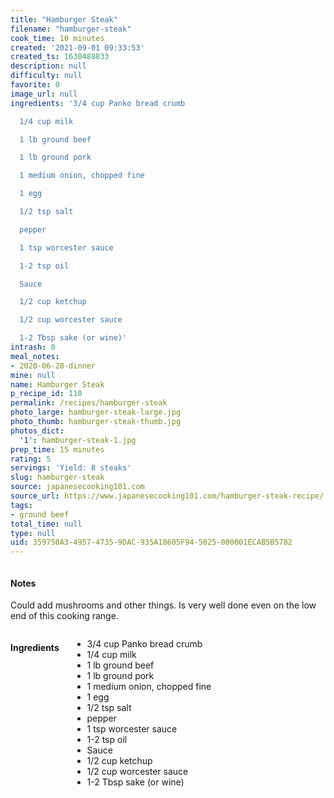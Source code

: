 ```yaml
---
title: "Hamburger Steak"
filename: "hamburger-steak"
cook_time: 10 minutes
created: '2021-09-01 09:33:53'
created_ts: 1630488833
description: null
difficulty: null
favorite: 0
image_url: null
ingredients: '3/4 cup Panko bread crumb

  1/4 cup milk

  1 lb ground beef

  1 lb ground pork

  1 medium onion, chopped fine

  1 egg

  1/2 tsp salt

  pepper

  1 tsp worcester sauce

  1-2 tsp oil

  Sauce

  1/2 cup ketchup

  1/2 cup worcester sauce

  1-2 Tbsp sake (or wine)'
intrash: 0
meal_notes:
- 2020-06-28-dinner
mine: null
name: Hamburger Steak
p_recipe_id: 110
permalink: /recipes/hamburger-steak
photo_large: hamburger-steak-large.jpg
photo_thumb: hamburger-steak-thumb.jpg
photos_dict:
  '1': hamburger-steak-1.jpg
prep_time: 15 minutes
rating: 5
servings: 'Yield: 8 steaks'
slug: hamburger-steak
source: japanesecooking101.com
source_url: https://www.japanesecooking101.com/hamburger-steak-recipe/
tags:
- ground beef
total_time: null
type: null
uid: 359750A3-4957-4735-9DAC-935A18605F94-5025-000001ECAB5B5782
---
```

<div class="large-8 medium-7 columns" id="writeup">		<div id="notes"><h4>Notes</h4>
<div class="box box-notes"><p>Could add mushrooms and other things. Is very well done even on the low end of this cooking range.</p>
</div></div>	</div><!-- #writeup -->
</div><!-- #row-one -->
<div class="row" id="row-two">	<div class="medium-4 small-5 columns" id="ingredients"><h4>Ingredients</h4><div class="box box-ingredients content"><ul>
<li>3/4 cup Panko bread crumb</li>
<li>1/4 cup milk</li>
<li>1 lb ground beef</li>
<li>1 lb ground pork</li>
<li>1 medium onion, chopped fine</li>
<li>1 egg</li>
<li>1/2 tsp salt</li>
<li>pepper</li>
<li>1 tsp worcester sauce</li>
<li>1-2 tsp oil</li>
<li>Sauce</li>
<li>1/2 cup ketchup</li>
<li>1/2 cup worcester sauce</li>
<li>1-2 Tbsp sake (or wine)</li>
</ul>
</div>	</div>	<div class="medium-6 small-7 columns" id="directions">	</div>
